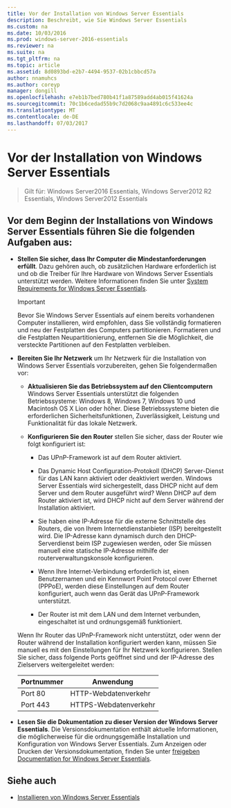 ```yaml
---
title: Vor der Installation von Windows Server Essentials
description: Beschreibt, wie Sie Windows Server Essentials
ms.custom: na
ms.date: 10/03/2016
ms.prod: windows-server-2016-essentials
ms.reviewer: na
ms.suite: na
ms.tgt_pltfrm: na
ms.topic: article
ms.assetid: 8d0893bd-e2b7-4494-9537-02b1cbbcd57a
author: nnamuhcs
ms.author: coreyp
manager: dongill
ms.openlocfilehash: e7eb1b7bed780b41f1a87589add4ab015f41624a
ms.sourcegitcommit: 70c1b6cedad55b9c7d2068c9aa4891c6c533ee4c
ms.translationtype: MT
ms.contentlocale: de-DE
ms.lasthandoff: 07/03/2017
---
```

# <a name="before-you-install-windows-server-essentials"></a>Vor der Installation von Windows Server Essentials

>Gilt für: Windows Server2016 Essentials, Windows Server2012 R2 Essentials, Windows Server2012 Essentials

##  <a name="BKMK_BeforeYouBegin"></a>Vor dem Beginn der Installations von Windows Server Essentials führen Sie die folgenden Aufgaben aus:  

-   **Stellen Sie sicher, dass Ihr Computer die Mindestanforderungen erfüllt**. Dazu gehören auch, ob zusätzlichen Hardware erforderlich ist und ob die Treiber für Ihre Hardware von Windows Server Essentials unterstützt werden. Weitere Informationen finden Sie unter [System Requirements for Windows Server Essentials](../get-started/system-requirements.md).   

  
    > [!IMPORTANT]
    >  Bevor Sie Windows Server Essentials auf einem bereits vorhandenen Computer installieren, wird empfohlen, dass Sie vollständig formatieren und neu der Festplatten des Computers partitionieren. Formatieren und die Festplatten Neupartitionierung, entfernen Sie die Möglichkeit, die versteckte Partitionen auf den Festplatten verbleiben.  
  
-   **Bereiten Sie Ihr Netzwerk** um Ihr Netzwerk für die Installation von Windows Server Essentials vorzubereiten, gehen Sie folgendermaßen vor:  
    
  
    -   **Aktualisieren Sie das Betriebssystem auf den Clientcomputern** Windows Server Essentials unterstützt die folgenden Betriebssysteme: Windows 8, Windows 7, Windows 10 und Macintosh OS X Lion oder höher. Diese Betriebssysteme bieten die erforderlichen Sicherheitsfunktionen, Zuverlässigkeit, Leistung und Funktionalität für das lokale Netzwerk.  
  
    -   **Konfigurieren Sie den Router** stellen Sie sicher, dass der Router wie folgt konfiguriert ist:  
  
        -   Das UPnP-Framework ist auf dem Router aktiviert.  
  
        -   Das Dynamic Host Configuration-Protokoll (DHCP) Server-Dienst für das LAN kann aktiviert oder deaktiviert werden.  Windows Server Essentials wird sichergestellt, dass DHCP nicht auf dem Server und dem Router ausgeführt wird? Wenn DHCP auf dem Router aktiviert ist, wird DHCP nicht auf dem Server während der Installation aktiviert.  
  
        -   Sie haben eine IP-Adresse für die externe Schnittstelle des Routers, die von Ihrem Internetdienstanbieter (ISP) bereitgestellt wird. Die IP-Adresse kann dynamisch durch den DHCP-Serverdienst beim ISP zugewiesen werden, oder Sie müssen manuell eine statische IP-Adresse mithilfe der routerverwaltungskonsole konfigurieren.  
  
        -   Wenn Ihre Internet-Verbindung erforderlich ist, einen Benutzernamen und ein Kennwort Point Protocol over Ethernet (PPPoE), werden diese Einstellungen auf dem Router konfiguriert, auch wenn das Gerät das UPnP-Framework unterstützt.  
  
        -   Der Router ist mit dem LAN und dem Internet verbunden, eingeschaltet ist und ordnungsgemäß funktioniert.  
  
     Wenn Ihr Router das UPnP-Framework nicht unterstützt, oder wenn der Router während der Installation konfiguriert werden kann, müssen Sie manuell es mit den Einstellungen für Ihr Netzwerk konfigurieren. Stellen Sie sicher, dass folgende Ports geöffnet sind und der IP-Adresse des Zielservers weitergeleitet werden:  
  
    |Portnummer|Anwendung|  
    |-----------------|-----------------|  
    |Port 80|HTTP-Webdatenverkehr|  
    |Port 443|HTTPS-Webdatenverkehr|  
  

-   **Lesen Sie die Dokumentation zu dieser Version der Windows Server Essentials**. Die Versionsdokumentation enthält aktuelle Informationen, die möglicherweise für die ordnungsgemäße Installation und Konfiguration von Windows Server Essentials. Zum Anzeigen oder Drucken der Versionsdokumentation, finden Sie unter [freigeben Documentation for Windows Server Essentials](../get-started/release-notes.md).  
  
## <a name="see-also"></a>Siehe auch  
  
-   [Installieren von Windows Server Essentials](Install-Windows-Server-Essentials.md)

